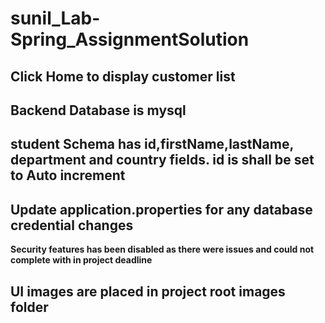 # sunil_Lab-Spring_AssignmentSolution

## Click Home to display customer list

## Backend Database is mysql

## student Schema has id,firstName,lastName, department and country fields. id is shall be set to Auto increment

## Update application.properties for any database credential changes

**Security features has been disabled as there were issues and could not complete with in project deadline**

## UI images are placed in project root images folder
